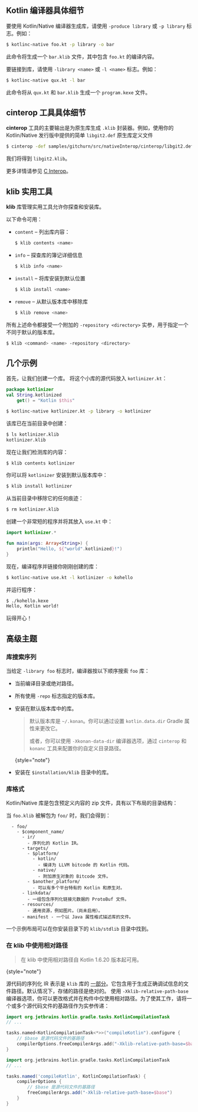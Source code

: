 [//]: # (title: Kotlin/Native 库)

## Kotlin 编译器具体细节

要使用 Kotlin/Native 编译器生成库，请使用 `-produce library` 或 `-p library` 标志。例如：

```bash
$ kotlinc-native foo.kt -p library -o bar
```

此命令将生成一个 `bar.klib` 文件，其中包含 `foo.kt` 的编译内容。

要链接到库，请使用 `-library <name>` 或 `-l <name>` 标志。例如：

```bash
$ kotlinc-native qux.kt -l bar
```

此命令将从 `qux.kt` 和 `bar.klib` 生成一个 `program.kexe` 文件。

## cinterop 工具具体细节

**cinterop** 工具的主要输出是为原生库生成 `.klib` 封装器。例如，使用你的 Kotlin/Native 发行版中提供的简单 `libgit2.def` 原生库定义文件

```bash
$ cinterop -def samples/gitchurn/src/nativeInterop/cinterop/libgit2.def -compiler-option -I/usr/local/include -o libgit2
```

我们将得到 `libgit2.klib`。

更多详情请参见 [C Interop](native-c-interop.md)。

## klib 实用工具

**klib** 库管理实用工具允许你探查和安装库。

以下命令可用：

* `content` – 列出库内容：

  ```bash
  $ klib contents <name>
  ```

* `info` – 探查库的簿记详细信息

  ```bash
  $ klib info <name>
  ```

* `install` – 将库安装到默认位置

  ```bash
  $ klib install <name>
  ```

* `remove` – 从默认版本库中移除库

  ```bash
  $ klib remove <name>
  ```

所有上述命令都接受一个附加的 `-repository <directory>` 实参，用于指定一个不同于默认的版本库。

```bash
$ klib <command> <name> -repository <directory>
```

## 几个示例

首先，让我们创建一个库。
将这个小库的源代码放入 `kotlinizer.kt`：

```kotlin
package kotlinizer
val String.kotlinized
    get() = "Kotlin $this"
```

```bash
$ kotlinc-native kotlinizer.kt -p library -o kotlinizer
```

该库已在当前目录中创建：

```bash
$ ls kotlinizer.klib
kotlinizer.klib
```

现在让我们检测库的内容：

```bash
$ klib contents kotlinizer
```

你可以将 `kotlinizer` 安装到默认版本库中：

```bash
$ klib install kotlinizer
```

从当前目录中移除它的任何痕迹：

```bash
$ rm kotlinizer.klib
```

创建一个非常短的程序并将其放入 `use.kt` 中：

```kotlin
import kotlinizer.*

fun main(args: Array<String>) {
    println("Hello, ${"world".kotlinized}!")
}
```

现在，编译程序并链接你刚刚创建的库：

```bash
$ kotlinc-native use.kt -l kotlinizer -o kohello
```

并运行程序：

```bash
$ ./kohello.kexe
Hello, Kotlin world!
```

玩得开心！

## 高级主题

### 库搜索序列

当给定 `-library foo` 标志时，编译器按以下顺序搜索 `foo` 库：

* 当前编译目录或绝对路径。
* 所有使用 `-repo` 标志指定的版本库。
* 安装在默认版本库中的库。

   > 默认版本库是 `~/.konan`。你可以通过设置 `kotlin.data.dir` Gradle 属性来更改它。
   > 
   > 或者，你可以使用 `-Xkonan-data-dir` 编译器选项，通过 `cinterop` 和 `konanc` 工具来配置你的自定义目录路径。
   > 
   {style="note"}

* 安装在 `$installation/klib` 目录中的库。

### 库格式

Kotlin/Native 库是包含预定义内容的 zip 文件，具有以下布局的目录结构：

当 `foo.klib` 被解包为 `foo/` 时，我们会得到：

```text
  - foo/
    - $component_name/
      - ir/
        - 序列化的 Kotlin IR。
      - targets/
        - $platform/
          - kotlin/
            - 编译为 LLVM bitcode 的 Kotlin 代码。
          - native/
            - 附加原生对象的 Bitcode 文件。
        - $another_platform/
          - 可以有多个平台特有的 Kotlin 和原生对。
      - linkdata/
        - 一组包含序列化链接元数据的 ProtoBuf 文件。
      - resources/
        - 通用资源，例如图片。（尚未启用）。
      - manifest - 一个以 Java 属性格式描述库的文件。
```

一个示例布局可以在你安装目录下的 `klib/stdlib` 目录中找到。

### 在 klib 中使用相对路径

> 在 klib 中使用相对路径自 Kotlin 1.6.20 版本起可用。
> 
{style="note"}

源代码的序列化 IR 表示是 `klib` 库的 [一部分](#library-format)。它包含用于生成正确调试信息的文件路径。默认情况下，存储的路径是绝对的。
使用 `-Xklib-relative-path-base` 编译器选项，你可以更改格式并在构件中仅使用相对路径。为了使其工作，请将一个或多个源代码文件的基路径作为实参传递：

<tabs group="build-script">
<tab title="Kotlin" group-key="kotlin">

```kotlin
import org.jetbrains.kotlin.gradle.tasks.KotlinCompilationTask
// ...

tasks.named<KotlinCompilationTask<*>>("compileKotlin").configure {
    // $base 是源代码文件的基路径
    compilerOptions.freeCompilerArgs.add("-Xklib-relative-path-base=$base")
}
```

</tab>
<tab title="Groovy" group-key="groovy">

```groovy
import org.jetbrains.kotlin.gradle.tasks.KotlinCompilationTask
// ...

tasks.named('compileKotlin', KotlinCompilationTask) {
    compilerOptions {
        // $base 是源代码文件的基路径
        freeCompilerArgs.add("-Xklib-relative-path-base=$base")
    }
}
``` 

</tab>
</tabs>